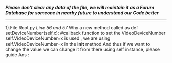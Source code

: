 ***Please don't clear any data of the file, we will maintain it as a 
Forum Database for someone in nearby future to understand our Code better***
__________________________________________________________________________________________________________________________________________
1).File Root.py 
*Line 56 and 57*
Why a new method called as
      def setDeviceNumber(self,x): #callback function to set the VideoDeviceNumber 
		  self.VideoDeviceNumber=x
 is used , we are using
     self.VideoDeviceNumber=x in the __init__ method.And thus if we want to change the value we can change it from there using self instance, please guide
Ans :     
